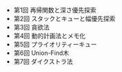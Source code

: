- 第1回 再帰関数と深さ優先探索
- 第2回 スタックとキューと幅優先探索
- 第3回 貪欲法
- 第4回 動的計画法とメモ化
- 第5回 プライオリティーキュー
- 第6回 Union-Find木
- 第7回 ダイクストラ法
